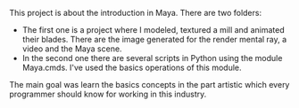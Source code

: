 This project is about the introduction in Maya. There are two folders:
  - The first one is a project where I modeled, textured a mill and animated their blades. There are the image generated for the render mental ray, a video and the Maya scene.
  - In the second one there are several scripts in Python using the module Maya.cmds. I've used the basics operations of this module.


The main goal was learn the basics concepts in the part artistic which every programmer should know for working in this industry.
